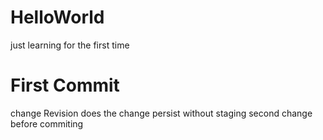 # HelloWorld
just learning for the first time
# First Commit
 change
 Revision
does the change persist without staging
 second change before commiting
